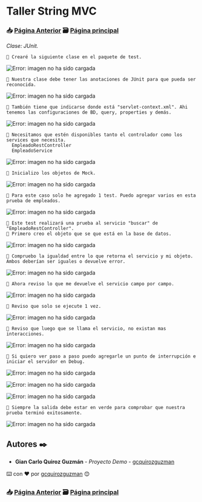 # Taller String MVC                                                                       
### 📥 [Página Anterior](https://github.com/gcquirozguzman/java-spring-mvc-tcs-202004/tree/PRSER00001)          🗃️ [Página principal](https://github.com/gcquirozguzman/java-spring-mvc-tcs-202004)          

_Clase: JUnit._

```
📢 Crearé la siguiente clase en el paquete de test.
```

![Error: imagen no ha sido cargada](https://github.com/gcquirozguzman/java-spring-mvc-tcs-202004/blob/master/imagenes/JUNIT00001_1.png)

```
📢 Nuestra clase debe tener las anotaciones de JUnit para que pueda ser reconocida.
```

![Error: imagen no ha sido cargada](https://github.com/gcquirozguzman/java-spring-mvc-tcs-202004/blob/master/imagenes/JUNIT00001_2.png)

```
📢 También tiene que indicarse donde está "servlet-context.xml". Ahi tenemos las configuraciones de BD, query, properties y demás.
```

![Error: imagen no ha sido cargada](https://github.com/gcquirozguzman/java-spring-mvc-tcs-202004/blob/master/imagenes/JUNIT00001_3.png)

```
📢 Necesitamos que estén disponibles tanto el controlador como los services que necesita.
  EmpleadoRestController
  EmpleadoService
```

![Error: imagen no ha sido cargada](https://github.com/gcquirozguzman/java-spring-mvc-tcs-202004/blob/master/imagenes/JUNIT00001_4.png)

```
📢 Inicializo los objetos de Mock.
```

![Error: imagen no ha sido cargada](https://github.com/gcquirozguzman/java-spring-mvc-tcs-202004/blob/master/imagenes/JUNIT00001_5.png)

```
📢 Para este caso solo he agregado 1 test. Puedo agregar varios en esta prueba de empleados.
```

![Error: imagen no ha sido cargada](https://github.com/gcquirozguzman/java-spring-mvc-tcs-202004/blob/master/imagenes/JUNIT00001_6.png)

```
📢 Este test realizará una prueba al servicio "buscar" de "EmpleadoRestController".
📢 Primero creo el objeto que se que está en la base de datos.
```

![Error: imagen no ha sido cargada](https://github.com/gcquirozguzman/java-spring-mvc-tcs-202004/blob/master/imagenes/JUNIT00001_7.png)

```
📢 Compruebo la igualdad entre lo que retorna el servicio y mi objeto. Ambos deberían ser iguales o devuelve error.
```

![Error: imagen no ha sido cargada](https://github.com/gcquirozguzman/java-spring-mvc-tcs-202004/blob/master/imagenes/JUNIT00001_8.png)

```
📢 Ahora reviso lo que me devuelve el servicio campo por campo.
```

![Error: imagen no ha sido cargada](https://github.com/gcquirozguzman/java-spring-mvc-tcs-202004/blob/master/imagenes/JUNIT00001_9.png)

```
📢 Reviso que solo se ejecute 1 vez.
```

![Error: imagen no ha sido cargada](https://github.com/gcquirozguzman/java-spring-mvc-tcs-202004/blob/master/imagenes/JUNIT00001_10.png)

```
📢 Reviso que luego que se llama el servicio, no existan mas interacciones.
```

![Error: imagen no ha sido cargada](https://github.com/gcquirozguzman/java-spring-mvc-tcs-202004/blob/master/imagenes/JUNIT00001_11.png)

```
📢 Si quiero ver paso a paso puedo agregarle un punto de interrupción e iniciar el servidor en Debug.
```

![Error: imagen no ha sido cargada](https://github.com/gcquirozguzman/java-spring-mvc-tcs-202004/blob/master/imagenes/JUNIT00001_12.png)

![Error: imagen no ha sido cargada](https://github.com/gcquirozguzman/java-spring-mvc-tcs-202004/blob/master/imagenes/JUNIT00001_13.png)

![Error: imagen no ha sido cargada](https://github.com/gcquirozguzman/java-spring-mvc-tcs-202004/blob/master/imagenes/JUNIT00001_14.png)

```
📢 Siempre la salida debe estar en verde para comprobar que nuestra prueba terminó exitosamente.
```

![Error: imagen no ha sido cargada](https://github.com/gcquirozguzman/java-spring-mvc-tcs-202004/blob/master/imagenes/JUNIT00001_15.png)

## Autores ✒️

* **Gian Carlo Quiroz Guzmán** - *Proyecto Demo* - [gcquirozguzman](https://github.com/gcquirozguzman)

⌨️ con ❤️ por [gcquirozguzman](https://github.com/gcquirozguzman) 😊

### 📥 [Página Anterior](https://github.com/gcquirozguzman/java-spring-mvc-tcs-202004/tree/PRSER00001)          🗃️ [Página principal](https://github.com/gcquirozguzman/java-spring-mvc-tcs-202004)          
